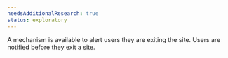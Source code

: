 ```yaml
---
needsAdditionalResearch: true
status: exploratory
---
```


A mechanism is available to alert users they are exiting the site. Users are notified before they exit a site. 

